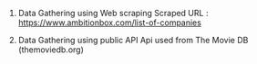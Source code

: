 1)  Data Gathering using Web scraping 
    Scraped URL : https://www.ambitionbox.com/list-of-companies
    
 2) Data Gathering using public API 
    Api used from The Movie DB (themoviedb.org)
